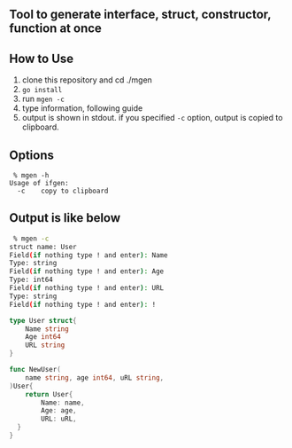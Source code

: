 ## Tool to generate interface, struct, constructor, function at once
## How to Use
1. clone this repository and cd ./mgen
2. ```go install```
3. run ```mgen -c```
4. type information, following guide
5. output is shown in stdout. if you specified ```-c``` option, output is copied to clipboard.

## Options
```
 % mgen -h                                                                 
Usage of ifgen:
  -c    copy to clipboard
```

## Output is like below
```sh
 % mgen -c
struct name: User
Field(if nothing type ! and enter): Name
Type: string
Field(if nothing type ! and enter): Age
Type: int64
Field(if nothing type ! and enter): URL
Type: string
Field(if nothing type ! and enter): !
```

```go
type User struct{ 
	Name string
	Age int64
	URL string
}

func NewUser(
	name string, age int64, uRL string, 
)User{
	return User{ 
		Name: name,
		Age: age,
		URL: uRL,
  }
}
```